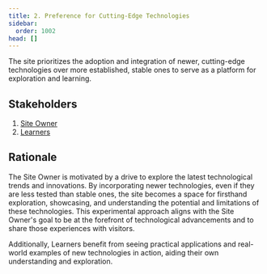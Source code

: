 ```yaml
---
title: 2. Preference for Cutting-Edge Technologies
sidebar:
  order: 1002
head: []
---
```


The site prioritizes the adoption and integration of newer, cutting-edge technologies over more established, stable ones to serve as a platform for exploration and learning.

## Stakeholders

1. [Site Owner](../../stakeholders/owner/)
2. [Learners](../../stakeholders/learners/)

## Rationale

The Site Owner is motivated by a drive to explore the latest technological trends and innovations.
By incorporating newer technologies, even if they are less tested than stable ones, the site becomes a space for firsthand exploration, showcasing, and understanding the potential and limitations of these technologies.
This experimental approach aligns with the Site Owner's goal to be at the forefront of technological advancements and to share those experiences with visitors.

Additionally, Learners benefit from seeing practical applications and real-world examples of new technologies in action, aiding their own understanding and exploration.
